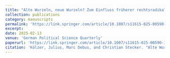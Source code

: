 ```yaml
---
title: "Alte Wurzeln, neue Wurzeln? Zum Einfluss früherer rechtsradikaler Unterstützung auf den AfD-Wahlerfolg bei der Europawahl 2024"
collection: publications
category: manuscripts
permalink: 'https://link.springer.com/article/10.1007/s11615-025-00590-1'
excerpt: 
date: 2025-02-13
venue: 'German Political Science Quarterly'
paperurl: 'https://link.springer.com/article/10.1007/s11615-025-00590-1'
citation: 'Kölzer, Julius, Marc Debus, and Christian Stecker. "Alte Wurzeln, neue Wurzeln? Zum Einfluss früherer rechtsradikaler Unterstützung auf den AfD-Wahlerfolg bei der Europawahl 2024." Politische Vierteljahresschrift (2025): 1-19.'
---
```



